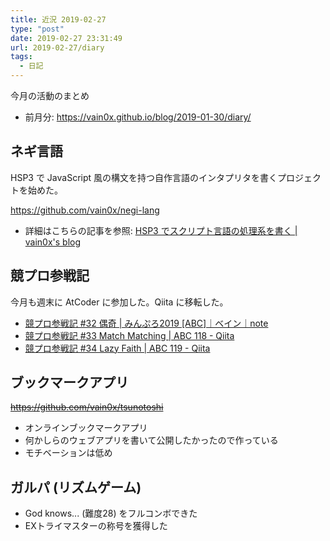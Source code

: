 ```yaml
---
title: 近況 2019-02-27
type: "post"
date: 2019-02-27 23:31:49
url: 2019-02-27/diary
tags:
  - 日記
---
```


今月の活動のまとめ

<!--more-->

- 前月分: <https://vain0x.github.io/blog/2019-01-30/diary/>

## ネギ言語

HSP3 で JavaScript 風の構文を持つ自作言語のインタプリタを書くプロジェクトを始めた。

<https://github.com/vain0x/negi-lang>

- 詳細はこちらの記事を参照: [HSP3 でスクリプト言語の処理系を書く | vain0x's blog](https://vain0x.github.io/blog/2019-02-26/interpreter-written-in-hsp3/)

## 競プロ参戦記

今月も週末に AtCoder に参加した。Qiita に移転した。

- [競プロ参戦記 #32 偶奇 | みんぷろ2019 \[ABC\]｜ベイン｜note](https://note.mu/vain0x/n/n07b1b0686624)
- [競プロ参戦記 #33 Match Matching | ABC 118 - Qiita](https://qiita.com/vain0x/items/e72df0b0a2e1b653d5a5)
- [競プロ参戦記 #34 Lazy Faith | ABC 119 - Qiita](https://qiita.com/vain0x/items/9a8a881f5170dc8eaa62)

## ブックマークアプリ

~~<https://github.com/vain0x/tsunotoshi>~~

- オンラインブックマークアプリ
- 何かしらのウェブアプリを書いて公開したかったので作っている
- モチベーションは低め

## ガルパ (リズムゲーム)

- God knows... (難度28) をフルコンボできた
- EXトライマスターの称号を獲得した
